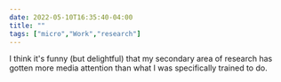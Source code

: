 ---date: 2022-05-10T16:35:40-04:00title: ""tags: ["micro","Work","research"]---I think it's funny (but delightful) that my secondary area of research has gotten more media attention than what I was specifically trained to do.